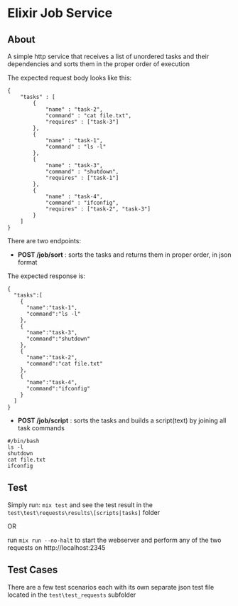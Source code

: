 # Elixir Job Service

## About

A simple http service that receives a list of unordered tasks and their dependencies and sorts them in the proper order of execution

The expected request body looks like this:

```
{
    "tasks" : [
        {
            "name" : "task-2",
            "command" : "cat file.txt",
            "requires" : ["task-3"]
        },
        {
            "name" : "task-1",
            "command" : "ls -l"        
        },
        {
            "name" : "task-3",
            "command" : "shutdown",
            "requires" : ["task-1"]
        },
        {
            "name" : "task-4",
            "command" : "ifconfig",
            "requires" : ["task-2", "task-3"]
        }                        
    ]
}
```

There are two endpoints:

- **POST /job/sort** : sorts the tasks and returns them in proper order, in json format

The expected response is:

```
{
  "tasks":[
    {
      "name":"task-1",
      "command":"ls -l"
    },
    {
      "name":"task-3",
      "command":"shutdown"
    },
    {
      "name":"task-2",
      "command":"cat file.txt"
    },
    {
      "name":"task-4",
      "command":"ifconfig"
    }
  ]
}
```
- **POST /job/script** : sorts the tasks and builds a script(text) by joining all task commands

```
#/bin/bash
ls -l
shutdown
cat file.txt
ifconfig
```

## Test

Simply run: ``` mix test ``` and see the test result in the ```test\test\requests\results\[scripts|tasks]``` folder

OR

run ```mix run --no-halt``` to start the webserver and perform any of the two requests on http://localhost:2345

## Test Cases

There are a few test scenarios each with its own separate json test file located in the ```test\test_requests``` subfolder
